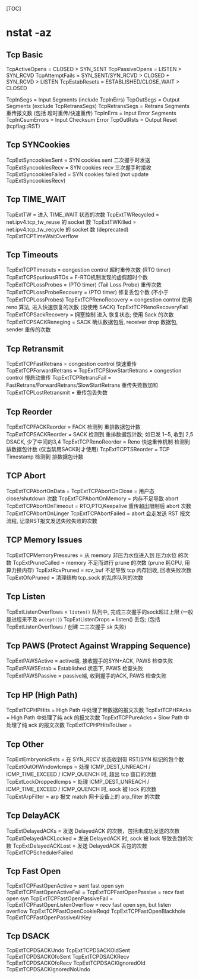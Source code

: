 [TOC]
# nstat -az
## Tcp Basic
TcpActiveOpens = CLOSED > SYN_SENT
TcpPassiveOpens = LISTEN > SYN_RCVD
TcpAttemptFails = SYN_SENT/SYN_RCVD > CLOSED + SYN_RCVD > LISTEN
TcpEstabResets  = ESTABLISHED/CLOSE_WAIT  > CLOSED

TcpInSegs = Input Segments (include TcpInErrs)
TcpOutSegs = Output Segments (exclude TcpRetransSegs)
TcpRetransSegs = Retrans Segments 重传报文数 (包括 超时重传/快速重传)
TcpInErrs = Input Error Segments
TcpInCsumErrors = Input Checksum Error
TcpOutRsts = Output Reset (tcpflag::RST)

## Tcp SYNCookies
TcpExtSyncookiesSent   = SYN cookies sent 二次握手时发送
TcpExtSyncookiesRecv   = SYN cookies recv 三次握手时接收
TcpExtSyncookiesFailed = SYN cookies failed (not update TcpExtSyncookiesRecv)

## Tcp TIME_WAIT
TcpExtTW                     = 进入 TIME_WAIT 状态的次数
TcpExtTWRecycled             = net.ipv4.tcp_tw_reuse 的 socket 数
TcpExtTWKilled               = net.ipv4.tcp_tw_recycle 的 socket 数 (deprecated)
TcpExtTCPTimeWaitOverflow

## Tcp Timeouts
TcpExtTCPTimeouts     = congestion control 超时重传次数 (RTO timer)
TcpExtTCPSpuriousRTOs = F-RTO机制发现的虚假超时个数
TcpExtTCPLossProbes = (PTO timer) (Tail Loss Probe) 重传次数
TcpExtTCPLossProbeRecovery = (PTO timer) 修复丢包个数 (不小于 TcpExtTCPLossProbes)
TcpExtTCPRenoRecovery = congestion control 使用 reno 算法, 进入快速恢复的次数 (没使用 SACK)
TcpExtTCPRenoRecoveryFail
TcpExtTCPSackRecovery  = 拥塞控制 进入 恢复状态; 使用 Sack 的次数
TcpExtTCPSACKReneging  = SACK 确认数据包后, receiver drop 数据包, sender 重传的次数

## Tcp Retransmit
TcpExtTCPFastRetrans      = congestion control 快速重传
TcpExtTCPForwardRetrans   =
TcpExtTCPSlowStartRetrans = congestion control 慢启动重传
TcpExtTCPRetransFail      = FastRetrans/ForwardRetrans/SlowStartRetrans 重传失败数加和
TcpExtTCPLostRetransmit   = 重传包丢失数

## Tcp Reorder
TcpExtTCPFACKReorder = FACK 检测到 重排数据包计数
TcpExtTCPSACKReorder = SACK 检测到 重排数据包计数; 如已发 1~5, 收到 2,5 DSACK, 少了中间的3,4
TcpExtTCPRenoReorder = Reno 快速重传机制 检测到 排数据包计数 (仅当禁用SACK时才使用)
TcpExtTCPTSReorder   = TCP Timestamp 检测到 排数据包计数

## TCP Abort
TcpExtTCPAbortOnData    =
TcpExtTCPAbortOnClose   = 用户态 close/shutdown 次数
TcpExtTCPAbortOnMemory  = 内存不足导致 abort
TcpExtTCPAbortOnTimeout = RTO,PTO,Keepalive 重传超出限制后 abort 次数
TcpExtTCPAbortOnLinger
TcpExtTCPAbortFailed    = abort 会走发送 RST 报文流程, 记录RST报文发送失败失败的次数

## TCP Memory Issues
TcpExtTCPMemoryPressures = 从 memory 非压力水位进入到 压力水位 的次数
TcpExtPruneCalled        = memory 不足而进行 prune 的次数 (prune 耗CPU, 用算力换内存)
TcpExtRcvPruned          = rcv_buf 不足导致 tcp 内存回收, 回收失败次数
TcpExtOfoPruned          = 清理结构 tcp_sock 的乱序队列的次数

## Tcp Listen
TcpExtListenOverflows = `listen()` 队列中, 完成三次握手的sock超过上限 (一般是进程来不及 `accept()`)
TcpExtListenDrops     = listen() 丢包; (包括 TcpExtListenOverflows /  创建 二三次握手 sk 失败)

## Tcp PAWS (Protect Against Wrapping Sequence)
TcpExtPAWSActive  = active端, 接收握手的SYN+ACK, PAWS 检查失败
TcpExtPAWSEstab   = Established 状态下, PAWS 检查失败
TcpExtPAWSPassive = passive端, 收到握手的ACK, PAWS 检查失败

## Tcp HP (High Path)
TcpExtTCPHPHits       = High Path 中处理了带数据的报文次数
TcpExtTCPHPAcks       = High Path 中处理了纯 ack 的报文次数
TcpExtTCPPureAcks     = Slow Path 中处理了纯 ack 的报文次数
TcpExtTCPHPHitsToUser =

## Tcp Other
TcpExtEmbryonicRsts    = 在 SYN_RECV 状态收到带 RST/SYN 标记的包个数
TcpExtOutOfWindowIcmps = 处理 ICMP_DEST_UNREACH / ICMP_TIME_EXCEED / ICMP_QUENCH 时, 超出 tcp 窗口的次数
TcpExtLockDroppedIcmps = 处理 ICMP_DEST_UNREACH / ICMP_TIME_EXCEED / ICMP_QUENCH 时, sock 被 lock 的次数
TcpExtArpFilter        = arp 报文 match 网卡设备上的 arp_filter 的次数

## Tcp DelayACK
TcpExtDelayedACKs      = 发送 DelayedACK 的次数，包括未成功发送的次数
TcpExtDelayedACKLocked = 发送 DelayedACK 时, sock 被 lock 导致丢包的次数
TcpExtDelayedACKLost   = 发送 DelayedACK 丢包的次数
TcpExtTCPSchedulerFailed

## Tcp Fast Open
TcpExtTCPFastOpenActive          = sent fast open syn
TcpExtTCPFastOpenActiveFail      =
TcpExtTCPFastOpenPassive         = recv fast open syn
TcpExtTCPFastOpenPassiveFail     =
TcpExtTCPFastOpenListenOverflow  = recv fast open syn, but listen overflow
TcpExtTCPFastOpenCookieReqd
TcpExtTCPFastOpenBlackhole
TcpExtTCPFastOpenPassiveAltKey

## Tcp DSACK
TcpExtTCPDSACKUndo
TcpExtTCPDSACKOldSent
TcpExtTCPDSACKOfoSent
TcpExtTCPDSACKRecv
TcpExtTCPDSACKOfoRecv
TcpExtTCPDSACKIgnoredOld
TcpExtTCPDSACKIgnoredNoUndo